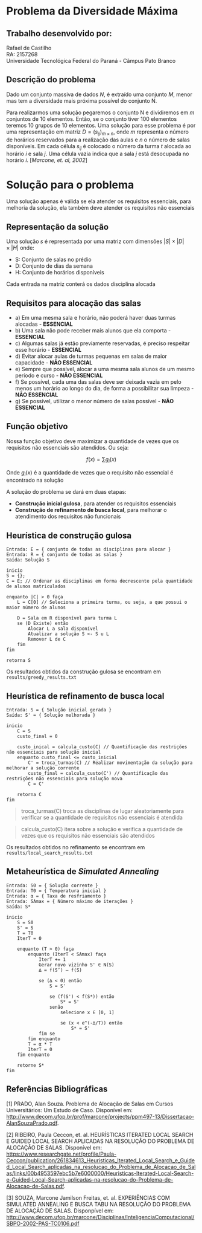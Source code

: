 # Problema da Diversidade Máxima

## Trabalho desenvolvido por:
Rafael de Castilho <br>
RA: 2157268 <br>
Universidade Tecnológica Federal do Paraná - Câmpus Pato Branco

## Descrição do problema

Dado um conjunto massiva de dados $N$, é extraído uma conjunto $M$, menor mas tem a diversidade mais próxima possível do conjunto N.
 <br>

Para realizarmos uma solução pegaremos o conjunto N e dividiremos em $m$ conjuntos de 10 elementos. Então, se o conjunto tiver 100 elementos teremos 10 grupos de 10 elementos.
Uma solução para esse problema é por uma representação em matriz $D = (s_{ij})_{m\times n}$, onde $m$ representa o número de horários reservados para a realização das aulas e $n$ o número de salas disponíveis. Em cada célula $s_{ij}$ é colocado o número da turma $t$ alocada ao horário $i$ e sala $j$. Uma célula vazia indica que a sala $j$ está desocupada no horário $i$. [*Marcone, et. al, 2002*] <br>

# Solução para o problema

Uma solução apenas é válida se ela atender os requisitos essenciais, para melhoria da solução, ela também deve atender os requisitos não essenciais

## Representação da solução
Uma solução $s$ é representada por uma matriz com dimensões $|S| \times |D| \times |H|$ onde:
- S: Conjunto de salas no prédio
- D: Conjunto de dias da semana
- H: Conjunto de horários disponíveis

Cada entrada na matriz conterá os dados disciplina alocada

## Requisitos para alocação das salas
- a) Em uma mesma sala e horário, não poderá haver duas turmas alocadas - **ESSENCIAL**
- b) Uma sala não pode receber mais alunos que ela comporta - **ESSENCIAL**
- c) Algumas salas já estão previamente reservadas, é preciso respeitar esse horário - **ESSENCIAL**
- d) Evitar alocar aulas de turmas pequenas em salas de maior capacidade - **NÃO ESSENCIAL**
- e) Sempre que possível, alocar a uma mesma sala alunos de um mesmo período e curso - **NÃO ESSENCIAL**
- f) Se possível, cada uma das salas deve ser deixada vazia em pelo menos um horário ao longo do dia, de forma a possibilitar sua limpeza - **NÃO ESSENCIAL**
- g) Se possível, utilizar o menor número de salas possível - **NÃO ESSENCIAL**

## Função objetivo
Nossa função objetivo deve maximizar a quantidade de vezes que os requisitos não essenciais são atendidos. Ou seja:

$$f(x) = \sum g_i(x)$$

Onde $g_i(x)$ é a quantidade de vezes que o requisito não essencial é encontrado na solução<br>

A solução do problema se dará em duas etapas:
- **Construção inicial gulosa**, para atender os requisitos essenciais
- **Construção de refinamento de busca local**, para melhorar o atendimento dos requisitos não funcionais

## Heurística de construção gulosa    

```
Entrada: E = { conjunto de todas as disciplinas para alocar }
Entrada: R = { conjunto de todas as salas }
Saída: Solução S

inicio
S = {};
C = E; // Ordenar as disciplinas em forma decrescente pela quantidade de alunos matriculados

enquanto |C| > 0 faça
    L = C[0] // Seleciona a primeira turma, ou seja, a que possui o maior número de alunos

    D = Sala em R disponível para turma L
    se (D Existe) então
        Alocar L a sala disponível
        Atualizar a solução S <- S u L
        Remover L de C
    fim
fim

retorna S
```

Os resultados obtidos da construção gulosa se encontram em `results/greedy_results.txt`

## Heurística de refinamento de busca local
```
Entrada: S = { Solução inicial gerada }
Saída: S' = { Solução melhorada }

inicio
    C = S
    custo_final = 0

    custo_inical = calcula_custo(C) // Quantificação das restrições não essenciais para solução inicial
    enquanto custo_final <= custo_inicial
        C' = troca_turmas(C) // Realizar movimentação da solução para melhorar a solução corrente
        custo_final = calcula_custo(C') // Quantificação das restrições não essenciais para solução nova
        C = C'

    retorna C
fim
```


> troca_turmas(C) troca as disciplinas de lugar aleatoriamente para verificar se a quantidade de requisitos não essenciais é atendida

> calcula_custo(C) itera sobre a solução e verifica a quantidade de vezes que os requisitos não essenciais são atendidos


Os resultados obtidos no refinamento se encontram em `results/local_search_results.txt`

## Metaheurística de *Simulated Annealing*
```
Entrada: S0 = { Solução corrente }
Entrada: T0 = { Temperatura inicial }
Entrada: α = { Taxa de resfriamento }
Entrada: SAmax = { Número máximo de iterações }
Saída: S*

inicio
    S = S0
    S' = S
    T = T0
    IterT = 0

    enquanto (T > 0) faça
        enquanto (IterT < SAmax) faça
            IterT += 1
            Gerar novo vizinho S' ∈ N(S)
            ∆ = f(S’) – f(S)

            se (∆ < 0) então
                S = S'

                se (f(S') < f(S*)) então
                    S* = S'
                senão
                    selecione x ∈ [0, 1]

                    se (x < e^(-∆/T)) então
                        S* = S'
            fim se
        fim enquanto
        T = α * T
        IterT = 0
    fim enquanto

    retorne S*  
fim
```

## Referências Bibliográficas

[1] PRADO, Alan Souza. Problema de Alocação de Salas em Cursos Universitários: Um Estudo de Caso. Disponível em: http://www.decom.ufop.br/prof/marcone/projects/ppm497-13/Dissertacao-AlanSouzaPrado.pdf. <br>

[2] RIBEIRO, Paula Ceccon, et. al. HEURÍSTICAS ITERATED LOCAL SEARCH E GUIDED LOCAL SEARCH APLICADAS NA RESOLUÇÃO DO PROBLEMA DE ALOCAÇÃO DE SALAS. Disponível em: https://www.researchgate.net/profile/Paula-Ceccon/publication/261834613_Heuristicas_Iterated_Local_Search_e_Guided_Local_Search_aplicadas_na_resolucao_do_Problema_de_Alocacao_de_Salas/links/00b4953597ebc5b7e6000000/Heuristicas-Iterated-Local-Search-e-Guided-Local-Search-aplicadas-na-resolucao-do-Problema-de-Alocacao-de-Salas.pdf. <br>

[3] SOUZA, Marcone Jamilson Freitas, et. al. EXPERIÊNCIAS COM SIMULATED ANNEALING E BUSCA TABU NA RESOLUÇÃO DO PROBLEMA DE ALOCAÇÃO DE SALAS. Disponpível em: http://www.decom.ufop.br/marcone/Disciplinas/InteligenciaComputacional/SBPO-2002-PAS-TC0106.pdf